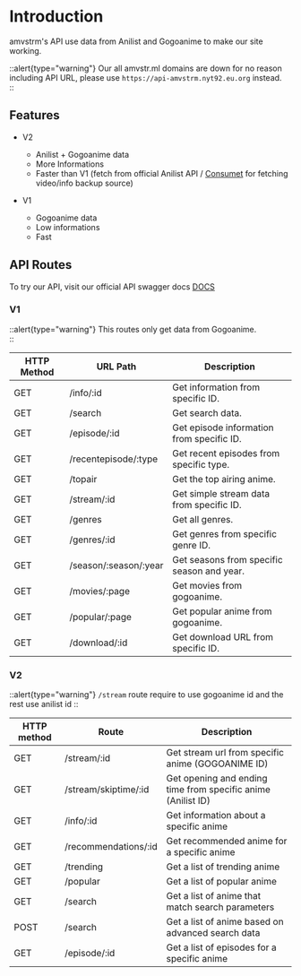 # Introduction

amvstrm's API use data from Anilist and Gogoanime to make our site working.

::alert{type="warning"}
Our all amvstr.ml domains are down for no reason including API URL, please use `https://api-amvstrm.nyt92.eu.org` instead.  
::

## Features

- V2

  - Anilist + Gogoanime data
  - More Informations
  - Faster than V1 (fetch from official Anilist API / [Consumet](https://github.com/consumet/consumet.ts) for fetching video/info backup source)

- V1
  - Gogoanime data
  - Low informations
  - Fast

## API Routes

To try our API, visit our official API swagger docs [DOCS](https://docsapi-amvstrm.pages.dev/)

### V1

::alert{type="warning"}
This routes only get data from Gogoanime.  
::

| HTTP Method | URL Path              | Description                                |
| ----------- | --------------------- | ------------------------------------------ |
| GET         | /info/:id             | Get information from specific ID.          |
| GET         | /search               | Get search data.                           |
| GET         | /episode/:id          | Get episode information from specific ID.  |
| GET         | /recentepisode/:type  | Get recent episodes from specific type.    |
| GET         | /topair               | Get the top airing anime.                  |
| GET         | /stream/:id           | Get simple stream data from specific ID.   |
| GET         | /genres               | Get all genres.                            |
| GET         | /genres/:id           | Get genres from specific genre ID.         |
| GET         | /season/:season/:year | Get seasons from specific season and year. |
| GET         | /movies/:page         | Get movies from gogoanime.                 |
| GET         | /popular/:page        | Get popular anime from gogoanime.          |
| GET         | /download/:id         | Get download URL from specific ID.         |

### V2

::alert{type="warning"}
`/stream` route require to use gogoanime id and the rest use anilist id
::

| HTTP method | Route                | Description                                                  |
| ----------- | -------------------- | ------------------------------------------------------------ |
| GET         | /stream/:id          | Get stream url from specific anime (GOGOANIME ID)            |
| GET         | /stream/skiptime/:id | Get opening and ending time from specific anime (Anilist ID) |
| GET         | /info/:id            | Get information about a specific anime                       |
| GET         | /recommendations/:id | Get recommended anime for a specific anime                   |
| GET         | /trending            | Get a list of trending anime                                 |
| GET         | /popular             | Get a list of popular anime                                  |
| GET         | /search              | Get a list of anime that match search parameters             |
| POST        | /search              | Get a list of anime based on advanced search data            |
| GET         | /episode/:id         | Get a list of episodes for a specific anime                  |
